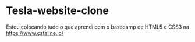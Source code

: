 # Tesla-website-clone

Estou colocando tudo o que aprendi com o basecamp de HTML5 e CSS3 na https://www.cataline.io/
